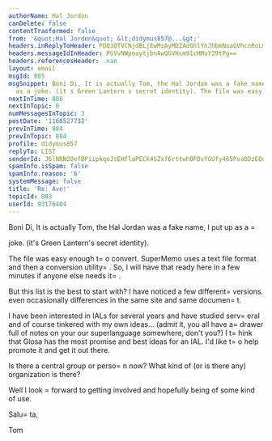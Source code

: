```yaml
---
authorName: Hal Jordon
canDelete: false
contentTrasformed: false
from: '&quot;Hal Jordon&quot; &lt;didymus857@...&gt;'
headers.inReplyToHeader: PDQ1QTVCNjdBLjEwMzAyMDZAdGhlYnJhbmNoaGVhcnRoLm5ldD4=
headers.messageIdInHeader: PGVvNWpoaytjbnAwQGVHcm91cHMuY29tPg==
headers.referencesHeader: .nan
layout: email
msgId: 885
msgSnippet: Boni Di, It is actually Tom, the Hal Jordan was a fake name, I put up
  as a joke. (it s Green Lantern s secret identity). The file was easy enough to convert.
nextInTime: 886
nextInTopic: 0
numMessagesInTopic: 3
postDate: '1168527732'
prevInTime: 884
prevInTopic: 884
profile: didymus857
replyTo: LIST
senderId: J6lNRN20efBPiipkqoJsEHflaPECk4SZxf6rttwh0POvYGUfy465Pva0DzEQugwcfoTRvFFJZlJrSAEABU_uE5ZaGBisHUolRz4
spamInfo.isSpam: false
spamInfo.reason: '6'
systemMessage: false
title: 'Re: Ave!'
topicId: 883
userId: 93176404
---
```


Boni Di,
It is actually Tom, the Hal Jordan was a fake name, I put up as a =

joke. (it's Green Lantern's secret identity). 

The file was easy enough t=
o convert. SuperMemo uses a text file 
format and then a conversion utility=
. So, I will have that ready here 
in a few minutes if anyone else needs it=
.

But this list is the best to start with? I have noticed a few 
different=
 versions. even occasionally differences in the same site 
and same documen=
t.

I have been interested in IALs for several years and have studied 
serv=
eral and of course tinkered with my own ideas... (admit it, you 
all have a=
 drawer full of notes on your our superlanguage somewhere, 
don't you?) I t=
hink that Glosa has the most promise and best ideas 
for an IAL. I'd like t=
o help promote it and get it out there. 

Is there a central group or perso=
n now? What kind of (or is there 
any) organization is there?

Well I look =
forward to getting involved and hopefully being of some 
kind of use.

Salu=
ta,

Tom



